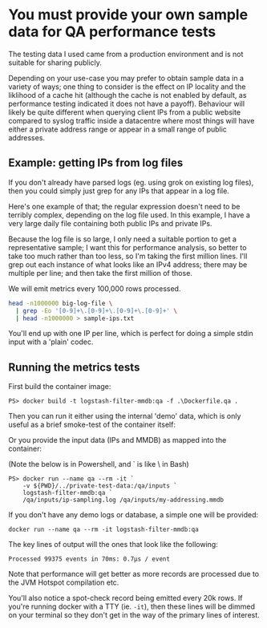 # You must provide your own sample data for QA performance tests

The testing data I used came from a production environment and is not suitable
for sharing publicly.

Depending on your use-case you may prefer to obtain sample data in a variety of
ways; one thing to consider is the effect on IP locality and the liklihood of a
cache hit (although the cache is not enabled by default, as performance testing
indicated it does not have a payoff).
Behaviour will likely be quite different when querying client IPs
from a public website compared to syslog traffic inside a datacentre where most
things will have either a private address range or appear in a small range of
public addresses.

## Example: getting IPs from log files

If you don't already have parsed logs (eg. using grok on existing log files),
then you could simply just grep for any IPs that appear in a log file.

Here's one example of that; the regular expression doesn't need to be terribly
complex, depending on the log file used. In this example, I have a very large
daily file containing both public IPs and private IPs.

Because the log file is so large, I only need a suitable portion to get a
representative sample; I want this for performance analysis, so better to take
too much rather than too less, so I'm taking the first million lines. I'll grep
out each instance of what looks like an IPv4 address; there may be multiple per
line; and then take the first million of those.

We will emit metrics every 100,000 rows processed.

```sh
head -n1000000 big-log-file \
  | grep -Eo '[0-9]+\.[0-9]+\.[0-9]+\.[0-9]+' \
  | head -n1000000 > sample-ips.txt
```

You'll end up with one IP per line, which is perfect for doing a simple stdin
input with a 'plain' codec.

## Running the metrics tests

First build the container image:

    PS> docker build -t logstash-filter-mmdb:qa -f .\Dockerfile.qa .

Then you can run it either using the internal 'demo' data, which is only useful
as a brief smoke-test of the container itself:


Or you provide the input data (IPs and MMDB) as mapped into the container:

(Note the below is in Powershell, and ` is like \ in Bash)

```
PS> docker run --name qa --rm -it `
    -v ${PWD}/../private-test-data:/qa/inputs `
    logstash-filter-mmdb:qa `
    /qa/inputs/ip-sampling.log /qa/inputs/my-addressing.mmdb
```

If you don't have any demo logs or database, a simple one will
be provided:

```
docker run --name qa --rm -it logstash-filter-mmdb:qa
```

The key lines of output will the ones that look like the following:

    Processed 99375 events in 70ms: 0.7μs / event

Note that performance will get better as more records are processed
due to the JVM Hotspot compilation etc.

You'll also notice a spot-check record being emitted every 20k rows.
If you're running docker with a TTY (ie. `-it`), then these lines
will be dimmed on your terminal so they don't get in the way of the
primary lines of interest.
